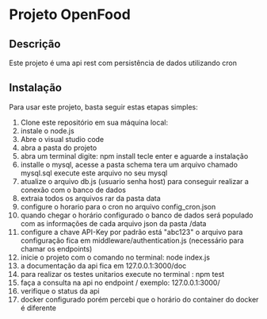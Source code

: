 # Projeto OpenFood

## Descrição
Este projeto é uma api rest com persistência de dados utilizando cron

## Instalação
Para usar este projeto, basta seguir estas etapas simples:

1. Clone este repositório em sua máquina local:
2. instale o node.js
3. Abre o visual studio code
4. abra a pasta do projeto
5. abra um terminal digite: npm install tecle enter e aguarde a instalação
6. installe o mysql, acesse a pasta schema tera um arquivo chamado mysql.sql execute este arquivo no seu mysql
7. atualize o arquivo db.js (usuario senha host) para conseguir realizar a conexão com o banco de dados
8. extraia todos os arquivos rar da pasta data
9. configure o horario para o cron  no arquivo config_cron.json
10. quando chegar o horário configurado o banco de dados será populado com as informações de cada arquivo json da pasta /data
11. configure a chave API-Key por padrão está "abc123" o arquivo para configuração fica em middleware/authentication.js (necessário para chamar os endpoints)
12. inicie o projeto com o comando no terminal: node index.js
13. a documentação da api fica em 127.0.0.1:3000/doc
14. para realizar os testes unitarios execute no terminal : npm test
15. faça a consulta na api no endpoint /  exemplo: 127.0.0.1:3000/
16. verifique o status da api
17. docker configurado porém percebi que o horário do container do docker é diferente
